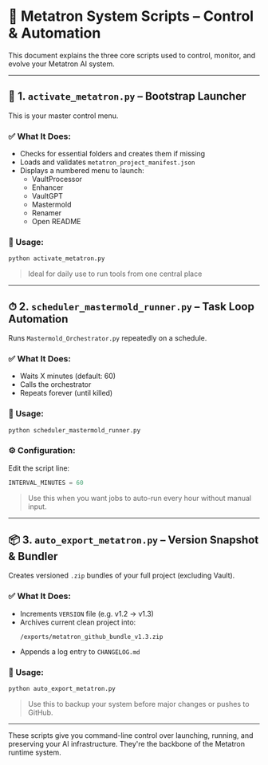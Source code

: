 
# 🔧 Metatron System Scripts – Control & Automation

This document explains the three core scripts used to control, monitor, and evolve your Metatron AI system.

---

## 🚀 1. `activate_metatron.py` – Bootstrap Launcher

This is your master control menu.

### ✅ What It Does:
- Checks for essential folders and creates them if missing
- Loads and validates `metatron_project_manifest.json`
- Displays a numbered menu to launch:
  - VaultProcessor
  - Enhancer
  - VaultGPT
  - Mastermold
  - Renamer
  - Open README

### 🧪 Usage:
```bash
python activate_metatron.py
```

> Ideal for daily use to run tools from one central place

---

## ⏱ 2. `scheduler_mastermold_runner.py` – Task Loop Automation

Runs `Mastermold_Orchestrator.py` repeatedly on a schedule.

### ✅ What It Does:
- Waits X minutes (default: 60)
- Calls the orchestrator
- Repeats forever (until killed)

### 🧪 Usage:
```bash
python scheduler_mastermold_runner.py
```

### ⚙️ Configuration:
Edit the script line:
```python
INTERVAL_MINUTES = 60
```

> Use this when you want jobs to auto-run every hour without manual input.

---

## 📦 3. `auto_export_metatron.py` – Version Snapshot & Bundler

Creates versioned `.zip` bundles of your full project (excluding Vault).

### ✅ What It Does:
- Increments `VERSION` file (e.g. v1.2 → v1.3)
- Archives current clean project into:
  ```
  /exports/metatron_github_bundle_v1.3.zip
  ```
- Appends a log entry to `CHANGELOG.md`

### 🧪 Usage:
```bash
python auto_export_metatron.py
```

> Use this to backup your system before major changes or pushes to GitHub.

---

These scripts give you command-line control over launching, running, and preserving your AI infrastructure. They're the backbone of the Metatron runtime system.
